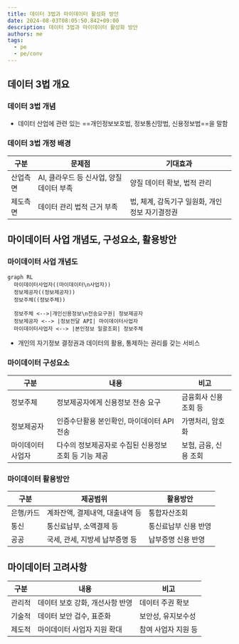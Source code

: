 ```yaml
---
title: 데이터 3법과 마이데이터 활성화 방안
date: 2024-08-03T08:05:50.842+09:00
description: 데이터 3법과 마이데이터 활성화 방안
authors: me
tags: 
  - pe
  - pe/conv 
---
```


## 데이터 3법 개요

### 데이터 3법 개념

- 데이터 산업에 관련 있는 ==개인정보보호법, 정보통신망법, 신용정보법==을 말함

### 데이터 3법 개정 배경

| 구분 | 문제점 | 기대효과 |
| --- | --- | --- |
| 산업측면 | AI, 클라우드 등 신사업, 양질 데이터 부족 | 양질 데이터 확보, 법적 관리 |
| 제도측면 | 데이터 관리 법적 근거 부족 | 법, 체계, 감독기구 일원화, 개인정보 자기결정권 |

## 마이데이터 사업 개념도, 구성요소, 활용방안

### 마이데이터 사업 개념도

```mermaid
graph RL
  마이데이터사업자((마이데이터\n사업자))
  정보제공자((정보제공자))
  정보주체((정보주체))

  정보주체 <-->|개인신용정보\n전송요구권| 정보제공자
  정보제공자 <--> |정보전달 API| 마이데이터사업자
  마이데이터사업자 <--> |본인정보 일괄조회| 정보주체
```

- 개인의 자기정보 결정권과 데이터의 활용, 통제하는 권리를 갖는 서비스

### 마이데이터 구성요소

| 구분 | 내용 | 비고 |
| --- | --- | --- |
| 정보주체 | 정보제공자에게 신용정보 전송 요구 | 금융회사 신용조회 등 |
| 정보제공자 | 인증수단활용 본인확인, 마이데이터 API 전송 | 가명처리, 암호화 |
| 마이데이터사업자 | 다수의 정보제공자로 수집된 신용정보 조회 등 기능 제공 | 보험, 금융, 신용 조회 |

### 마이데이터 활용방안

| 구분 | 제공범위 | 활용방안 |
| --- | --- | --- |
| 은행/카드 | 계좌잔액, 결제내역, 대출내역 등 | 통합자산조회 |
| 통신 | 통신료납부, 소액결제 등 | 통신료납부 신용 반영 |
| 공공 | 국세, 관세, 지방세 납부증명 등 | 납부증명 신용 반영 |

## 마이데이터 고려사항

| 구분 | 내용 | 비고 |
| --- | --- | --- |
| 관리적 | 데이터 보호 강화, 개선사항 반영 | 데이터 주권 확보 |
| 기술적 | 데이터 보안 검수, 표준화 | 보안성, 유지보수성 |
| 제도적 | 마이데이터 사업자 지원 확대 | 참여 사업자 지원 등 |
